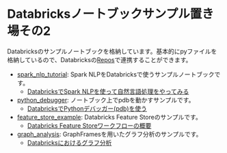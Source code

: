# Databricksノートブックサンプル置き場その2

Databricksのサンプルノートブックを格納しています。基本的にpyファイルを格納しているので、Databricksの[Repos](https://qiita.com/taka_yayoi/items/b89f199ff0d3a4c16140)で連携することができます。

* [spark\_nlp\_tutorial](https://github.com/taka-yayoi/public_repo_2/tree/master/spark_nlp_tutorial): Spark NLPをDatabricksで使うサンプルノートブックです。
  * [DatabricksでSpark NLPを使って自然言語処理をやってみる](https://qiita.com/taka_yayoi/items/f4f0bf5cd704fea4d5ab)
* [python\_debugger](https://github.com/taka-yayoi/public_repo_2/tree/master/python_debugger): ノートブック上でpdbを動かすサンプルです。
  * [DatabricksでPythonデバッガー\(pdb\)を使う](https://qiita.com/taka_yayoi/items/f52e8de6cc89fd67840f)
* [feature\_store\_example](https://github.com/taka-yayoi/public_repo_2/tree/master/feature_store_example): Databricks Feature Storeのサンプルです。
  * [Databricks Feature Storeワークフローの概要](https://qiita.com/taka_yayoi/items/4ee41a1865aeaf3ac79c)
* [graph\_analysis](https://github.com/taka-yayoi/public_repo_2/tree/master/graph_analysis): GraphFramesを用いたグラフ分析のサンプルです。
  * [Databricksにおけるグラフ分析](https://qiita.com/taka_yayoi/items/6d90f8cb8bd661e8e26b)
